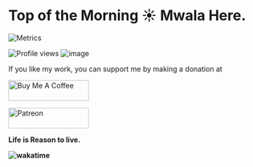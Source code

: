 # Top of the Morning ☀️ Mwala Here.

![Metrics](https://metrics.lecoq.io/mwala-zm)  

![Profile views](https://gpvc.arturio.dev/mwala-zm) ![image](https://www.codewars.com/users/mwala-zm/badges/micro)


If you like my work, you can support me by making a donation at <br>

<a href="https://www.buymeacoffee.com/mwala" target="_blank"><img src="https://cdn.buymeacoffee.com/buttons/default-orange.png" alt="Buy Me A Coffee" height="41" width="160"></a>

<!--Patreon link-->

<a href="https://www.patreon.com/theraidzeropodcast">
  <img src="https://c5.patreon.com/external/logo/become_a_patron_button@2x.png" width="160" height="41" alt="Patreon">
</a><br>

<b>Life is Reason to live.

<img src="https://wakatime.com/badge/user/f1e9472e-19ff-4947-9407-b98050852244.svg" alt="wakatime" />
